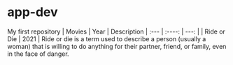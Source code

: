 # app-dev
My first repository
| Movies | Year | Description
| :--- | :----: | ---: |
| Ride or Die | 2021 | Ride or die is a term used to describe a person (usually a woman) that is willing to do anything for their partner, friend, or family, even in the face of danger.
